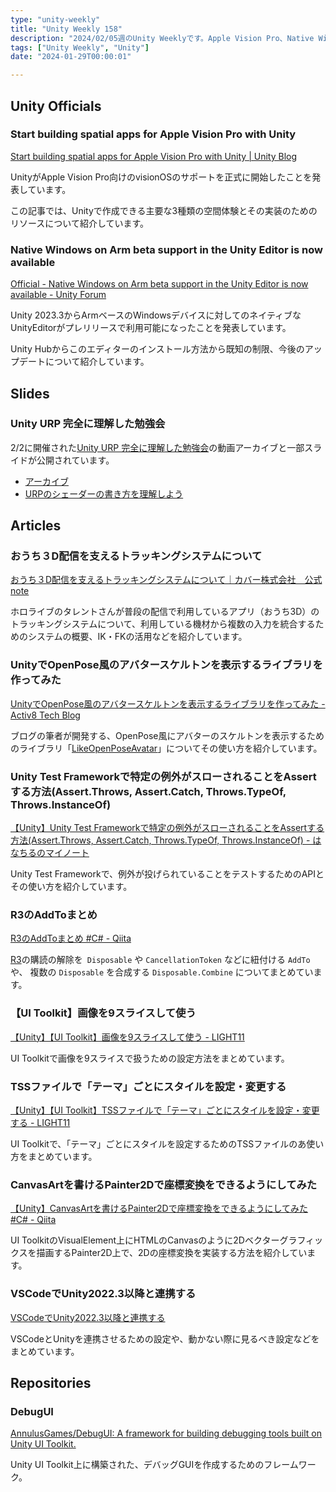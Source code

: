 ```yaml
---
type: "unity-weekly"
title: "Unity Weekly 158"
description: "2024/02/05週のUnity Weeklyです。Apple Vision Pro、Native Windows on Arm beta Supportなどについて取り上げています。"
tags: ["Unity Weekly", "Unity"]
date: "2024-01-29T00:00:01"

---
```


## Unity Officials

### Start building spatial apps for Apple Vision Pro with Unity

[Start building spatial apps for Apple Vision Pro with Unity | Unity Blog](https://blog.unity.com/engine-platform/spatial-apps-for-apple-vision-pro)

UnityがApple Vision Pro向けのvisionOSのサポートを正式に開始したことを発表しています。

この記事では、Unityで作成できる主要な3種類の空間体験とその実装のためのリソースについて紹介しています。

### Native Windows on Arm beta support in the Unity Editor is now available

[Official - Native Windows on Arm beta support in the Unity Editor is now available - Unity Forum](https://forum.unity.com/threads/native-windows-on-arm-beta-support-in-the-unity-editor-is-now-available.1542110/)

Unity 2023.3からArmベースのWindowsデバイスに対してのネイティブなUnityEditorがプレリリースで利用可能になったことを発表しています。

Unity Hubからこのエディターのインストール方法から既知の制限、今後のアップデートについて紹介しています。

## Slides

### Unity URP 完全に理解した勉強会

2/2に開催された[Unity URP 完全に理解した勉強会](https://meetup.unity3d.jp/jp/events/1416)の動画アーカイブと一部スライドが公開されています。

- [アーカイブ](https://www.youtube.com/watch?v=a0sDSXTDkUM)
- [URPのシェーダーの書き方を理解しよう](https://rngtm.github.io/Unity-URP-Kanzen-Rikai-Event-Slide)

## Articles

### おうち３D配信を支えるトラッキングシステムについて

[おうち３D配信を支えるトラッキングシステムについて｜カバー株式会社　公式note](https://note.cover-corp.com/n/n7a413a4c167b)

ホロライブのタレントさんが普段の配信で利用しているアプリ（おうち3D）のトラッキングシステムについて、利用している機材から複数の入力を統合するためのシステムの概要、IK・FKの活用などを紹介しています。

### UnityでOpenPose風のアバタースケルトンを表示するライブラリを作ってみた

[UnityでOpenPose風のアバタースケルトンを表示するライブラリを作ってみた - Activ8 Tech Blog](https://synamon.hatenablog.com/entry/2024/02/02/191758)

ブログの筆者が開発する、OpenPose風にアバターのスケルトンを表示するためのライブラリ「[LikeOpenPoseAvatar](https://github.com/blkcatman/LikeOpenPoseAvatar)」についてその使い方を紹介しています。

### Unity Test Frameworkで特定の例外がスローされることをAssertする方法(Assert.Throws, Assert.Catch, Throws.TypeOf, Throws.InstanceOf)

[【Unity】Unity Test Frameworkで特定の例外がスローされることをAssertする方法(Assert.Throws, Assert.Catch, Throws.TypeOf, Throws.InstanceOf) - はなちるのマイノート](https://www.hanachiru-blog.com/entry/2024/02/02/120000)

Unity Test Frameworkで、例外が投げられていることをテストするためのAPIとその使い方を紹介しています。

### R3のAddToまとめ

[R3のAddToまとめ #C# - Qiita](https://qiita.com/Euglenach/items/8263c4a505f567786fc2)

[R3](https://github.com/Cysharp/R3/)の購読の解除を` Disposable` や `CancellationToken` などに紐付ける `AddTo` や、 複数の `Disposable` を合成する `Disposable.Combine` についてまとめています。

### 【UI Toolkit】画像を9スライスして使う

[【Unity】【UI Toolkit】画像を9スライスして使う - LIGHT11](https://light11.hatenadiary.com/entry/2024/01/31/194019)

UI Toolkitで画像を9スライスで扱うための設定方法をまとめています。

### TSSファイルで「テーマ」ごとにスタイルを設定・変更する

[【Unity】【UI Toolkit】TSSファイルで「テーマ」ごとにスタイルを設定・変更する - LIGHT11](https://light11.hatenadiary.com/entry/2024/01/30/191527)

UI Toolkitで、「テーマ」ごとにスタイルを設定するためのTSSファイルのあ使い方をまとめています。

### CanvasArtを書けるPainter2Dで座標変換をできるようにしてみた

[【Unity】CanvasArtを書けるPainter2Dで座標変換をできるようにしてみた #C# - Qiita](https://qiita.com/garume/items/ed3c1d478bb8a26f2414)

UI ToolkitのVisualElement上にHTMLのCanvasのように2Dベクターグラフィックスを描画するPainter2D上で、2Dの座標変換を実装する方法を紹介しています。

### VSCodeでUnity2022.3以降と連携する

[VSCodeでUnity2022.3以降と連携する](https://sassembla.github.io/Public/2024:01:30/2024:01:30.html)

VSCodeとUnityを連携させるための設定や、動かない際に見るべき設定などをまとめています。

## Repositories

### DebugUI

[AnnulusGames/DebugUI: A framework for building debugging tools built on Unity UI Toolkit.](https://github.com/AnnulusGames/DebugUI)

Unity UI Toolkit上に構築された、デバッグGUIを作成するためのフレームワーク。